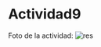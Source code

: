 # Actividad9
Foto de la actividad:
![res](https://user-images.githubusercontent.com/51014165/113330182-4e0a8880-92d3-11eb-9060-d87f2c3c035d.JPG)

